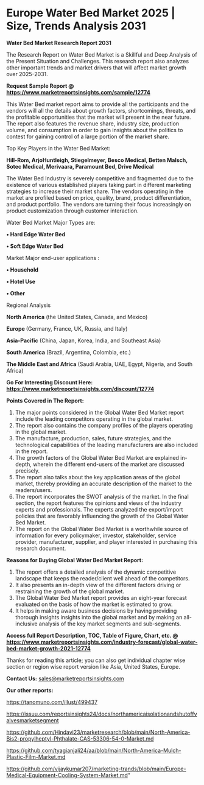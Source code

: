  # Europe Water Bed Market 2025 | Size, Trends Analysis 2031

<strong>Water Bed Market Research Report 2031</strong>

The Research Report on Water Bed Market is a Skillful and Deep Analysis of the Present Situation and Challenges. This research report also analyzes other important trends and market drivers that will affect market growth over 2025-2031.

<strong>Request Sample Report @ <a href=https://www.marketreportsinsights.com/sample/12774>https://www.marketreportsinsights.com/sample/12774</a></strong>

This Water Bed market report aims to provide all the participants and the vendors will all the details about growth factors, shortcomings, threats, and the profitable opportunities that the market will present in the near future. The report also features the revenue share, industry size, production volume, and consumption in order to gain insights about the politics to contest for gaining control of a large portion of the market share.

Top Key Players in the Water Bed Market:

<strong>Hill-Rom, ArjoHuntleigh, Stiegelmeyer, Besco Medical, Betten Malsch, Sotec Medical, Merivaara, Paramount Bed, Drive Medical</strong>

The Water Bed Industry is severely competitive and fragmented due to the existence of various established players taking part in different marketing strategies to increase their market share. The vendors operating in the market are profiled based on price, quality, brand, product differentiation, and product portfolio. The vendors are turning their focus increasingly on product customization through customer interaction.

Water Bed Market Major Types are:

<strong>• Hard Edge Water Bed

• Soft Edge Water Bed</strong>

Market Major end-user applications :

<strong>• Household

• Hotel Use

• Other</strong>

Regional Analysis

</u><strong><b>North America</b></strong> (the United States, Canada, and Mexico)

<strong><b>Europe </b></strong>(Germany, France, UK, Russia, and Italy)

<strong><b>Asia-Pacific</b></strong> (China, Japan, Korea, India, and Southeast Asia)

<strong><b>South America</b></strong> (Brazil, Argentina, Colombia, etc.)

<strong><b>The Middle East and Africa</b></strong> (Saudi Arabia, UAE, Egypt, Nigeria, and South Africa)

<strong>Go For Interesting Discount Here: <a href=https://www.marketreportsinsights.com/discount/12774>https://www.marketreportsinsights.com/discount/12774</a></strong>

<strong>Points Covered in The Report:</strong>
<ol>
  <li>The major points considered in the Global Water Bed Market report include the leading competitors operating in the global market.</li>
  <li>The report also contains the company profiles of the players operating in the global market.</li>
  <li>The manufacture, production, sales, future strategies, and the technological capabilities of the leading manufacturers are also included in the report.</li>
  <li>The growth factors of the Global Water Bed Market are explained in-depth, wherein the different end-users of the market are discussed precisely.</li>
  <li>The report also talks about the key application areas of the global market, thereby providing an accurate description of the market to the readers/users.</li>
  <li>The report incorporates the SWOT analysis of the market. In the final section, the report features the opinions and views of the industry experts and professionals. The experts analyzed the export/import policies that are favorably influencing the growth of the Global Water Bed Market.</li>
  <li>The report on the Global Water Bed Market is a worthwhile source of information for every policymaker, investor, stakeholder, service provider, manufacturer, supplier, and player interested in purchasing this research document.</li>
</ol>
<strong>Reasons for Buying Global Water Bed Market Report:</strong>

<ol>
  <li>The report offers a detailed analysis of the dynamic competitive landscape that keeps the reader/client well ahead of the competitors.</li>
  <li>It also presents an in-depth view of the different factors driving or restraining the growth of the global market.</li>
  <li>The Global Water Bed Market report provides an eight-year forecast evaluated on the basis of how the market is estimated to grow.</li>
  <li>It helps in making aware business decisions by having providing thorough insights insights into the global market and by making an all-inclusive analysis of the key market segments and sub-segments.</li>
</ol>
<strong>Access full Report Description, TOC, Table of Figure, Chart, etc. @ <a href=https://www.marketreportsinsights.com/industry-forecast/global-water-bed-market-growth-2021-12774>https://www.marketreportsinsights.com/industry-forecast/global-water-bed-market-growth-2021-12774</a></strong>


Thanks for reading this article; you can also get individual chapter wise section or region wise report version like Asia, United States, Europe.

<strong>Contact Us:</strong>
sales@marketreportsinsights.com

<strong>Our other reports:</strong>

<a href=https://tanomuno.com/illust/499437>https://tanomuno.com/illust/499437</a>

<a href=https://issuu.com/reportsinsights24/docs/northamericaisolationandshutoffvalvesmarketsegment>https://issuu.com/reportsinsights24/docs/northamericaisolationandshutoffvalvesmarketsegment</a>

<a href=https://github.com/Hindavi23/marketresearch/blob/main/North-America-Bis2-propylheptyl-Phthalate-CAS-53306-54-0-Market.md>https://github.com/Hindavi23/marketresearch/blob/main/North-America-Bis2-propylheptyl-Phthalate-CAS-53306-54-0-Market.md</a>

<a href=https://github.com/tyagianjali24/aa/blob/main/North-America-Mulch-Plastic-Film-Market.md>https://github.com/tyagianjali24/aa/blob/main/North-America-Mulch-Plastic-Film-Market.md</a>

<a href=https://github.com/vijaykumar207/marketing-trands/blob/main/Europe-Medical-Equipment-Cooling-System-Market.md>https://github.com/vijaykumar207/marketing-trands/blob/main/Europe-Medical-Equipment-Cooling-System-Market.md</a>"
